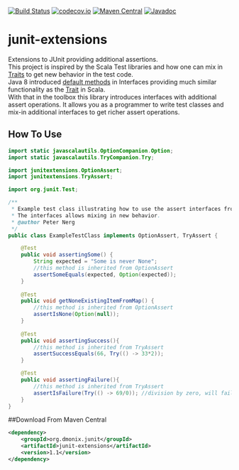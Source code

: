 [![Build Status](https://travis-ci.org/pnerg/junit-extensions.svg)](https://travis-ci.org/pnerg/junit-extensions) [![codecov.io](http://codecov.io/github/pnerg/junit-extensions/coverage.svg?branch=master)](http://codecov.io/github/pnerg/junit-extensions?branch=master) [![Maven Central](https://maven-badges.herokuapp.com/maven-central/org.dmonix.junit/junit-extensions/badge.svg?style=plastic)](https://maven-badges.herokuapp.com/maven-central/org.dmonix.junit/junit-extensions) [![Javadoc](http://javadoc-badge.appspot.com/org.dmonix.junit/junit-extensions.svg?label=javadoc)](http://javadoc-badge.appspot.com/org.dmonix.junit/junit-extensions)  
# junit-extensions
Extensions to JUnit providing additional assertions.  
This project is inspired by the Scala Test libraries and how one can mix in [Traits](http://docs.scala-lang.org/tutorials/tour/traits.html) to get new behavior in the test code.  
Java 8 introduced [default methods](https://docs.oracle.com/javase/tutorial/java/IandI/defaultmethods.html) in Interfaces providing much similar functionality as the [Trait](http://docs.scala-lang.org/tutorials/tour/traits.html) in Scala.  
With that in the toolbox this library introduces interfaces with additional assert operations. It allows you as a programmer to write test classes and mix-in additional interfaces to get richer assert operations.

## How To Use
```java
import static javascalautils.OptionCompanion.Option;
import static javascalautils.TryCompanion.Try;

import junitextensions.OptionAssert;
import junitextensions.TryAssert;

import org.junit.Test;

/**
 * Example test class illustrating how to use the assert interfaces from this library. 
 * The interfaces allows mixing in new behavior.
 * @author Peter Nerg
 */
public class ExampleTestClass implements OptionAssert, TryAssert {

	@Test
	public void assertingSome() {
		String expected = "Some is never None";
		//this method is inherited from OptionAssert
		assertSomeEquals(expected, Option(expected));
	}
	
	@Test
	public void getNoneExistingItemFromMap() {
		//this method is inherited from OptionAssert
		assertIsNone(Option(null));
	}
	
	@Test
	public void assertingSuccess(){
		//this method is inherited from TryAssert
		assertSuccessEquals(66, Try(() -> 33*2));
	}

	@Test
	public void assertingFailure(){		
		//this method is inherited from TryAssert
		assertIsFailure(Try(() -> 69/0)); //division by zero, will fail
	}
}
```

##Download From Maven Central
```xml
<dependency>
    <groupId>org.dmonix.junit</groupId>
    <artifactId>junit-extensions</artifactId>
    <version>1.1</version>
</dependency>
```
